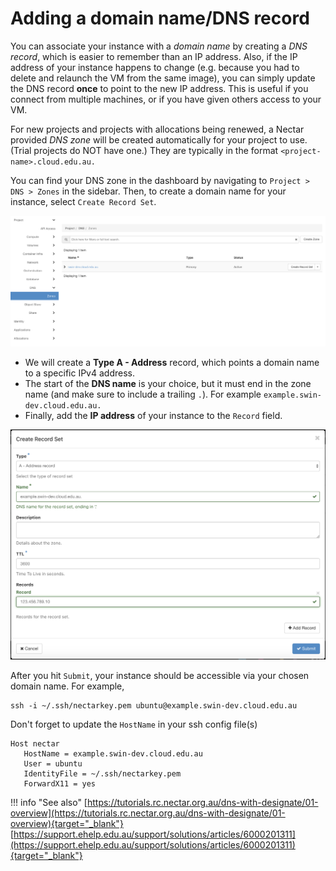 # Adding a domain name/DNS record
You can associate your instance with a *domain name* by creating a *DNS record*, which is easier to remember than an IP address.
Also, if the IP address of your instance happens to change (e.g. because you had to delete and relaunch the VM from the same image), you can simply update the DNS record **once** to point to the new IP address.
This is useful if you connect from multiple machines, or if you have given others access to your VM.

For new projects and projects with allocations being renewed, a Nectar provided *DNS zone* will be created automatically for your project to use. (Trial projects do NOT have one.) They are typically in the format `<project-name>.cloud.edu.au.`

You can find your DNS zone in the dashboard by navigating to `Project > DNS > Zones` in the sidebar. Then, to create a domain name for your instance, select `Create Record Set`.

![](images/dns_zones.png)

- We will create a **Type A - Address** record, which points a domain name to a specific IPv4 address.
- The start of the **DNS name** is your choice, but it must end in the zone name (and make sure to include a trailing `.`). For example `example.swin-dev.cloud.edu.au.`
- Finally, add the **IP address** of your instance to the `Record` field.

![](images/dns_record.png)

After you hit `Submit`, your instance should be accessible via your chosen domain name. For example,

```console
ssh -i ~/.ssh/nectarkey.pem ubuntu@example.swin-dev.cloud.edu.au
```

Don't forget to update the `HostName` in your ssh config file(s)
```console
Host nectar
   HostName = example.swin-dev.cloud.edu.au
   User = ubuntu
   IdentityFile = ~/.ssh/nectarkey.pem
   ForwardX11 = yes
```

!!! info "See also"
    [https://tutorials.rc.nectar.org.au/dns-with-designate/01-overview](https://tutorials.rc.nectar.org.au/dns-with-designate/01-overview){target="_blank"}
     [https://support.ehelp.edu.au/support/solutions/articles/6000201311](https://support.ehelp.edu.au/support/solutions/articles/6000201311){target="_blank"}
